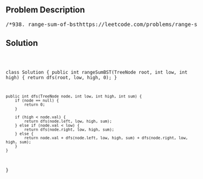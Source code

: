 <!--
<style>
  body { font-family: Arial, sans-serif; }
  .container { max-width: 700px; margin: 0 auto; padding: 10px; }
  .comment-block { background-color: #f9f9f9; padding: 10px; border-left: 5px solid #ccc; overflow-wrap: break-word; white-space: pre-wrap; }
  .code-block { background-color: #f4f4f4; padding: 10px; border: 1px solid #ddd; overflow-wrap: break-word; white-space: pre-wrap; }
</style>
-->

<div class='container'>
<h2>Problem Description</h2>
<div class='comment-block'>
<pre>
/*938. range-sum-of-bsthttps://leetcode.com/problems/range-sum-of-bstGiven the root node of a binary search tree and two integers low and high,return the sum of values of all nodes with a value in the inclusive range[low, high].Example 1:Input: root = [10,5,15,3,7,null,18], low = 7, high = 15Output: 32Explanation: Nodes 7, 10, and 15 are in the range [7, 15]. 7 + 10 + 15 =32.Example 2:Input: root = [10,5,15,3,7,13,18,1,null,6], low = 6, high = 10Output: 23Explanation: Nodes 6, 7, and 10 are in the range [6, 10]. 6 + 7 + 10 = 23.Constraints:The number of nodes in the tree is in the range [1, 2 * 104].1 <= Node.val <= 1051 <= low <= high <= 105All Node.val are unique.*//** * Definition for a binary tree node. * public class TreeNode { *     int val; *     TreeNode left; *     TreeNode right; *     TreeNode() {} *     TreeNode(int val) { this.val = val; } *     TreeNode(int val, TreeNode left, TreeNode right) { *         this.val = val; *         this.left = left; *         this.right = right; *     } * } */</pre>
</div>

<h2>Solution</h2>
<div class='code-block'>
<pre><code class='language-java'>

class Solution {
    public int rangeSumBST(TreeNode root, int low, int high) {
        return dfs(root, low, high, 0);
    }

    public int dfs(TreeNode node, int low, int high, int sum) {
        if (node == null) {
            return 0;
        }

        if (high < node.val) {
            return dfs(node.left, low, high, sum);
        } else if (node.val < low) {
            return dfs(node.right, low, high, sum);
        } else {
            return node.val + dfs(node.left, low, high, sum) + dfs(node.right, low, high, sum);
        }
    }
}</code></pre>
</div>
</div>
